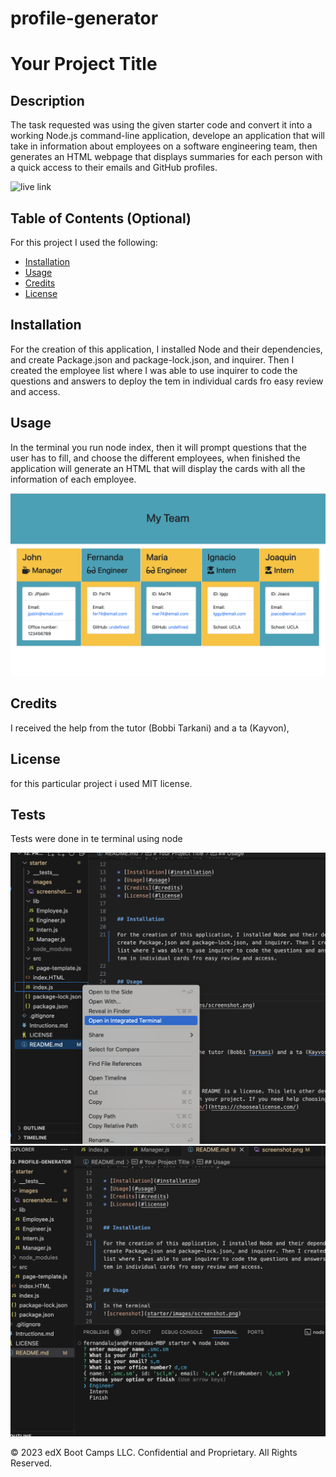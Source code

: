 # profile-generator
# Your Project Title

## Description 

The task requested was using the given starter code and convert it into a working Node.js command-line application, develope an application that will take in information about employees on a software engineering team, then generates an HTML webpage that displays summaries for each person with a quick access to their emails and GitHub profiles.

![live link](https://mafer74.github.io/profile-generator/)


## Table of Contents (Optional)

For this project I used the following:

* [Installation](#installation)
* [Usage](#usage)
* [Credits](#credits)
* [License](#license)


## Installation

For the creation of this application, I installed Node and their dependencies, and create Package.json and package-lock.json, and inquirer. Then I created the employee list where I was able to use inquirer to code the questions and answers to deploy the tem in individual cards fro easy review and access.


## Usage 

In the terminal you run node index, then it will prompt questions that the user has to fill, and choose the different employees, when finished the application will generate an HTML that will display the cards with all the information of each employee.

![screenshot](starter/images/screenshot.png)



## Credits

I received the help from the tutor (Bobbi Tarkani) and a ta (Kayvon), 


## License

for this particular project i used MIT license.


## Tests

Tests were done in te terminal using node

![screenshot1](starter/images/screenshot1.png)
![screenshot2](starter/images/screenshot2.png)

© 2023 edX Boot Camps LLC. Confidential and Proprietary. All Rights Reserved.
